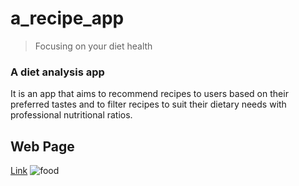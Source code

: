 # a_recipe_app
>Focusing on your diet health

### A diet analysis app
It is an app that aims to recommend recipes to users based on their preferred tastes and to filter recipes to suit their dietary needs with professional nutritional ratios.


## Web Page
[Link]([https://yh-eric-chan-diet-app-app-diet1-0-vi2nt0.streamlitapp.com/](https://yh-eric-chan-a-recipe-app-app-diet1-2-g9ufu4.streamlitapp.com/))
![food](https://ts1.cn.mm.bing.net/th/id/R-C.ab56ddba2f2ea922e7e289a4153fd537?rik=4UScp0wtmkXElg&riu=http%3a%2f%2fimg.aiimg.com%2fuploads%2fallimg%2f170927%2f263915-1F92G51210.jpg&ehk=1SphrCaTydoZbxY4LA7Z8NKF%2bPe4CF3jke0B4n19bWU%3d&risl=&pid=ImgRaw&r=0)

